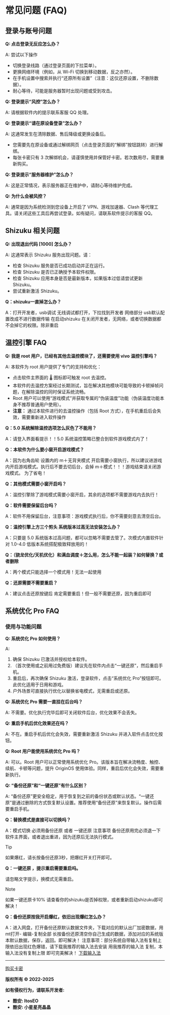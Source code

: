 # 常见问题 (FAQ)

## 登录与账号问题

**Q: 点击登录无反应怎么办？**

A: 尝试以下操作
*   切换登录线路（通过登录页面的下拉菜单）。
*   更换网络环境（例如，从 Wi-Fi 切换到移动数据，反之亦然）。
*   在手机设置中搜索并执行“还原所有设置”（注意：这仅还原设置，不删除数据）。
*   耐心等待，可能是服务器暂时出现问题或受到攻击。

**Q: 登录提示“风控”怎么办？**

A: 请根据软件内的提示联系客服 QQ 处理。

**Q: 登录提示“请在原设备登录”怎么办？**

A: 这通常发生在清除数据、售后降级或更换设备后。
*   您需要先在原设备或通过解绑网页（点击登录页面的“解绑”按钮跳转）进行解绑。
*   每张卡密只有 3 次解绑机会，请谨慎使用并保管好卡密。若次数用尽，需要重新购买。

**Q: 登录提示“服务器维护”怎么办？**

A: 这是正常情况，表示服务器正在维护中，请耐心等待维护完成。

**Q: 为什么会被风控？**

A: 通常是因为系统检测到您设备上开启了 VPN、游戏加速器、Clash 等代理工具。请关闭这些工具后再尝试登录。如有疑问，请联系软件提示的客服 QQ。

## Shizuku 相关问题

**Q: 出现退出代码 [1000] 怎么办？**

A: 这通常表示 Shizuku 服务出现问题。请：
*   检查 Shizuku 服务是否已成功启动并正在运行。
*   检查 Shizuku 是否已正确授予本软件权限。
*   检查 Shizuku 应用本身是否是最新版本，如果版本过低请尝试更新 Shizuku。
*   尝试重新激活 Shizuku。

**Q：shizuku一直掉怎么办？**

A：打开开发者，usb调试 无线调试都打开，下拉找到开发者 网络部分 usb默认配置改成不进行数据传输 在启动shizuku 在关闭开发者，无网络，或者切换数据都不会掉它的权限。除非重启

## 温控引擎 FAQ

**Q: 我是 root 用户，已经有其他去温控模块了，还需要使用 vivo 温控引擎吗？**

A: 本软件为 root 用户提供了专门的支持和优化：
*   点击软件主界面的 🌡️ 图标即可触发 root 去温控。
*   本软件的去温控方案经过长期测试，旨在解决其他模块可能导致的卡顿掉帧问题，在解除温控的同时保证系统流畅。
*   Root 用户可以使用“游戏模式”并获取专属的“伪装温度”功能（伪装温度功能本身不推荐普通用户使用）。
*   **注意：** 通过本软件进行的去温控操作（包括 Root 方式），在手机重启后会失效，需要重新进入软件操作

**Q：5.0 系统解除温控选项怎么灰色了不能用？**

A：请登入界面看提示！！5.0 系统温控策略已整合到软件游戏模式内了！

**Q：本软件为什么要小窗开启游戏模式？**

A：因为右角齿轮 设置内的 m＋无背夹模式 开启需要小窗执行，所以建议进游戏内开启游戏模式。执行后不要去切后台，会掉 m＋模式！！！游戏结束请关闭游戏模式。 为了省电！

**Q：其他模式需要小窗开启吗？**

A：温控引擎除了游戏模式需要小窗开启，其余的选项都不需要游戏内去执行！

**Q：软件需要保留后台吗？**

A：软件不用保留后台，注意事项：游戏模式执行后，你不需要刻意去清空后台。

**Q：温控引擎上方三个剪头 系统版本过高无法安装怎么办？**

A：只要是 5.0 系统版本过高问题，都可以忽略不需要去管了。次模式内置软件针对 1.0-4.0 低版本系统搭配极致释放用的！

**Q：（骁龙优化/天机优化）和满血调度＋怎么用，怎么不能一起装？如何替换？或者删除**

A：两个模式只能选择一个模式用！无法一起使用

**Q：还原需要不需要重启？**

A：建议点击还原按键后 肯定需要重启！但一般不需要还原，因为重启即可


## 系统优化 Pro FAQ

### 使用与功能问题

**Q: 系统优化 Pro 如何使用？**

A:
1.  确保 Shizuku 已激活并授权给本软件。
2.  （首次使用或之前用过免费版）建议先在软件内点击“一键还原”，然后重启手机。
3.  重启后，再次确保 Shizuku 激活，登录软件，点击“系统优化 Pro”按钮即可。此优化适用于日用和游戏。
4.  户外场景可直接执行优化以替换省电模式，无需重启或还原。

**Q: 系统优化 Pro 需要一直挂在后台吗？**

A: 不需要。优化执行完毕后即可关闭软件后台，优化效果不会丢失。

**Q: 重启手机后优化效果还在吗？**

A: 不在。重启手机后优化会失效，需要重新激活 Shizuku 并进入软件点击优化按钮。

**Q: Root 用户能使用系统优化 Pro 吗？**

A: 可以。Root 用户可以正常使用系统优化 Pro。该版本旨在解决流畅度、触控、续航、卡顿等问题，提升 OriginOS 使用体验。同样，重启后优化会失效，需要重新执行。

**Q: “备份还原”和“一键还原”有什么区别？**

A: “备份还原”更安全稳定，用于恢复到之前的备份状态或默认状态。“一键还原”是通过删除的方式恢复默认设置。推荐使用“备份还原”来恢复默认。操作后需要重启手机。

**Q：替换模式是直接可以切换吗？**

A：模式切换 必须用备份还原 或者 一键还原
注意事项 备份还原用完必须退一下软件主界面，或者退出重进，因为还原后无法执行模式。
> [!TIP]
> 如果爆红，请长按备份还原3秒，把爆红开关打开即可。

**Q：一键还原 ，提示重启需要重启吗。**

请忽略文字提示，换模式无需重启。
> [!NOTE]
> 如果一键还原卡10% 请查看你的shizuku是否掉权限，或者重新启动shizuku即可解决！


**Q：备份还原按我开启爆红，依旧出现爆红怎么办？**

A：进入网盘，打开备份还原默认数据文件夹，下载对应的默认出厂加密数据，用mt打开- 编辑-复制全部 长按备份还原清空你自己生成的数据，添加对应的系统版本默认数据，保存，返回。即可解决！
注意事项：部分系统自带输入法有复制上限依旧出现红色爆错，请下载我推荐的输入法去安装 用我推荐的输入法 复制，本输入法没有复制上限 即可完美解决！
[下载输入法](https://www.123pan.com/s/q0NKVv-212KA.html)


---

[购买卡密](https://fk.qkrxr.cn/shop/itostar)

**版权所有 © 2022-2025**

**如有侵权行为，请联系开发者:**

* **酷安: ItosEO**
* **酷安: 小星星亮晶晶**


